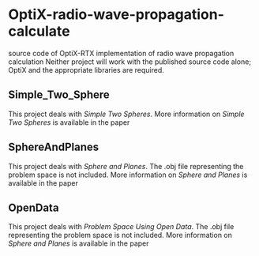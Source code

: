 # OptiX-radio-wave-propagation-calculate
source code of OptiX-RTX implementation of radio wave propagation calculation
Neither project will work with the published source code alone; OptiX and the appropriate libraries are required.

## Simple_Two_Sphere
This project deals with *Simple Two Spheres*.
More information on *Simple Two Spheres* is available in the paper

## SphereAndPlanes
This project deals with *Sphere and Planes*.
The .obj file representing the problem space is not included.
More information on *Sphere and Planes* is available in the paper

## OpenData
This project deals with *Problem Space Using Open Data*.
The .obj file representing the problem space is not included.
More information on *Sphere and Planes* is available in the paper
